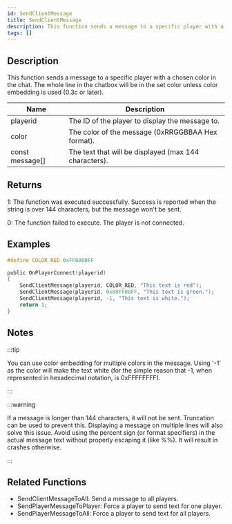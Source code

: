 ```yaml
---
id: SendClientMessage
title: SendClientMessage
description: This function sends a message to a specific player with a chosen color in the chat.
tags: []
---
```


## Description

This function sends a message to a specific player with a chosen color in the chat. The whole line in the chatbox will be in the set color unless color embedding is used (0.3c or later).


| Name | Description |
|------|-------------|
|playerid | The ID of the player to display the message to.|
|color | The color of the message (0xRRGGBBAA Hex format).|
|const message[] | The text that will be displayed (max 144 characters).|


## Returns

 1: The function was executed successfully. Success is reported when the string is over 144 characters, but the message won't be sent.

 0: The function failed to execute. The player is not connected.


## Examples


```c
#define COLOR_RED 0xFF0000FF

public OnPlayerConnect(playerid)
{
    SendClientMessage(playerid, COLOR_RED, "This text is red");
    SendClientMessage(playerid, 0x00FF00FF, "This text is green.");
    SendClientMessage(playerid, -1, "This text is white.");
    return 1;
}
```


## Notes

:::tip


You can use color embedding for multiple colors in the message.
 Using '-1' as the color will make the text white (for the simple reason that -1, when represented in hexadecimal notation, is 0xFFFFFFFF).



:::


:::warning


 If a message is longer than 144 characters, it will not be sent. Truncation can be used to prevent this. Displaying a message on multiple lines will also solve this issue.
 Avoid using the percent sign (or format specifiers) in the actual message text without properly escaping it (like %%). It will result in crashes otherwise.



:::


## Related Functions


-  SendClientMessageToAll: Send a message to all players.
-  SendPlayerMessageToPlayer: Force a player to send text for one player.
-  SendPlayerMessageToAll: Force a player to send text for all players.